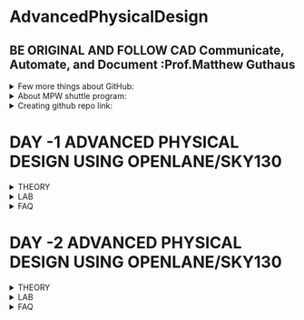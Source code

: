 # AdvancedPhysicalDesign
## BE ORIGINAL AND FOLLOW CAD Communicate, Automate, and Document :Prof.Matthew Guthaus
<details>
<summary> Few more things about GitHub: </summary>
  
1.  A file named .gitignore can be used in the repository. This will alert GitHub to ignore particularr tasks, file,s and folders. https://www.freecodecamp.org/news/gitignore-what-is-it-and-how-to-add-to-repo/ 
2. Various licensess and a guide to use these are available in github. These can be intiated while creating the repository. Failing which default copyrights will be applied. https://docs.github.com/en/repositories/managing-your-repositorys-settings-and-features/customizing-your-repository/licensing-a-repository <br />
![image](https://user-images.githubusercontent.com/16399079/182571335-2513b1d8-2ff3-4f37-bc31-9053c7bfab06.png)
</details>

<details>
<summary> About MPW shuttle program: </summary>

 This is a program which helps fabricate chips by collaboration. Many open source projects are made availabale by efabless. More information is available at
https://platform.efabless.com/projects/shuttle_11
</details>

<details>
<summary> Creating github repo link: </summary>

One good reference https://github.com/ShonTaware 
</details>

# DAY -1 ADVANCED PHYSICAL DESIGN USING OPENLANE/SKY130
<details>
<summary> THEORY </summary>
  
## Understanding how to talk to computers
  1. ISA--> RTL --> LAYOUT
  2. Example: C Programme --> Assembly --> Machine -(*)-> Hardware layout
    (*) Happens by using RTL which follows RISCV
  3. Another way of putting it : C -compiler->Instr1,instr2.... -assembler-> binary--> layout
    The instructions are dependant on architecture such as x86/ARM/MIPS/RISCV
 ## New Terminologies learnt
  1. Board diagram : High level diagram showing what are on the PCB
  2. Package : The way a chip is package and connecting leads are providing for external world.
    Example ATMEL in Arduino UNO is QFN48 meaning Quad Flat No Leads with 48 pins
  3. Wire bonds : IC to package pins connection
  4. IPs and Macros : Macros are pure digital logic
  5. Foundry IPs: IPs provided by Foundry
  6. ISA : Instruction Set Architecture is language of computers (hardware)
  7. RISCV (p. Risk Five): is the industry standard on defining ISA architecture 
 ## Future Scope
  Yet to study detailed ASIC flow and Antenna Check and what is abc
  ![image](https://user-images.githubusercontent.com/16399079/182761756-41d3be14-4411-4e72-af64-54337d567d4c.png)
 
</details>

<details>
<summary> LAB </summary>
  
## System Configuration
  1. Working on online lab instance hosted at remotespark.com
  2. 
  ![image](https://user-images.githubusercontent.com/16399079/182762122-716a2f53-16a3-4833-b003-42a783dbac88.png)
  
  3. For installing on local PC lINUX version 18 is recommended
  4. All lab related works will be under 
  ```Desktop/work/tools/openlane_working_dir/openlane/```
  
## Day 1 progress
  1. Complete execution can be interactive or automated
  ![image](https://user-images.githubusercontent.com/16399079/182762612-038edb5b-ef72-4358-be9e-92b53b3fc601.png)
  2. prepare one design for running 
  ![image](https://user-images.githubusercontent.com/16399079/182762922-3592d927-522d-4682-93b1-0e801564a733.png)
  3. many designs are available at
  
  ![image](https://user-images.githubusercontent.com/16399079/182763061-ea3930a1-8a03-49b4-8da0-39964111b8a5.png)
  4. prep command prepares picorv32a design with following environment (folder named timestamp are obtained)
  
  ![image](https://user-images.githubusercontent.com/16399079/182763383-4746d69d-1585-4b55-aa83-3db61b3fc371.png)
  5. Run all commands in sequence
  6. Refer https://github.com/efabless/openlane for all details
    https://www.youtube.com/watch?v=EczW2IWdnOM
    https://www.youtube.com/watch?v=Vhyv0eq_mLU
  7. Somehow run commands are missing in github readme
    ![image](https://user-images.githubusercontent.com/16399079/182774987-70e316a7-7044-456f-be22-2e173707a5bb.png)
  8. run_synthesis, floorplan, placement and sta worked fine. problem with abc. waiting for solution

 
</details>

<details>
<summary> FAQ </summary>
  
 1. pandas not found error if docker command is not run
 2. to exit safely from a ```less``` command press q. Ctrl+B stops complete bash 

</details>

# DAY -2 ADVANCED PHYSICAL DESIGN USING OPENLANE/SKY130
<details>
<summary> THEORY </summary>
  
## Good floorplan vs bad floorplan and introduction to library cells
  1. Wafers are madeup of Die. Die is madeup of cores.  
  ![image](https://user-images.githubusercontent.com/16399079/182810513-09f5173b-618d-4070-8ef4-8e3e6759e1e8.png)
  2. Utilization factor is area taken up by standard cells forming the core to the area of core.
  ![image](https://user-images.githubusercontent.com/16399079/182810386-67eb8244-85cb-4d3a-9351-03281e7b93de.png)
  3. Preplaced cells are the IPs which are placed at user defined locations. Remaining logical cells are placed by automated placement and routing.
  4. New way of defining noise margins.
  ![image](https://user-images.githubusercontent.com/16399079/182820609-8d75bf21-9834-499b-b415-0f8453727752.png)
  5. Decoupling capacitor decouples a ciruit receiving supply from the supply which is at a far place.
  ![image](https://user-images.githubusercontent.com/16399079/182832384-2c9862ab-eee5-4fd9-85f4-27f681730b1c.png)
  6. Power planning to avoid voltage droop and ground bounce
  ![image](https://user-images.githubusercontent.com/16399079/182865684-0923efdb-ed3d-467c-91a4-65a6f5788882.png)
  7. Solution
  ![image](https://user-images.githubusercontent.com/16399079/182866140-7f94e8f5-2c78-48e5-90ba-4d05fc25395c.png)
  ![image](https://user-images.githubusercontent.com/16399079/182866602-87b724bb-58e7-4d62-84f1-aeb94bee6a70.png)
  8. Netlist is the connectivity of gates described using HDLs.
  9. Block area for pins
  ![image](https://user-images.githubusercontent.com/16399079/182869503-d8c5de54-cbf5-4403-a589-cd131ec02350.png)

## Future Scope
  1. Placement vs Floorplanning
 
</details>

<details>
<summary> LAB </summary>
 
## Day 2 progress
  1. Learn variable from openlane/configuration folder / README.md and remaining tcl files show default config of openlane for FP/ROUTING etc
  ![image](https://user-images.githubusercontent.com/16399079/182871761-e3c163b3-7657-46c5-aa4b-19897a5890b2.png)
  2. metals used for picorv32a design visit config.tcl under picorv32a. But somehow i couldnt see that info. I got
  ![image](https://user-images.githubusercontent.com/16399079/182881423-58f5590b-64e7-41c7-a03a-3a93e4e214e1.png)



 </details>

<details>
<summary> FAQ </summary>
  
 1. 

</details>
